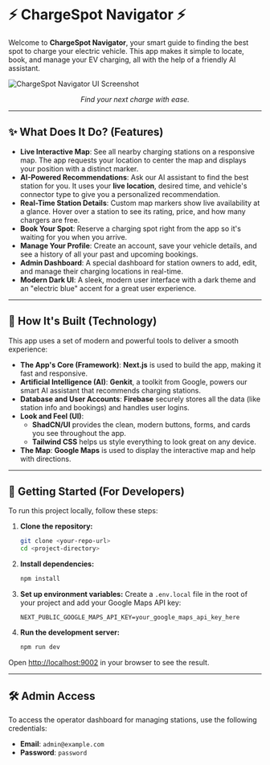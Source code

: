# ⚡ ChargeSpot Navigator ⚡

Welcome to **ChargeSpot Navigator**, your smart guide to finding the best spot to charge your electric vehicle. This app makes it simple to locate, book, and manage your EV charging, all with the help of a friendly AI assistant.

![ChargeSpot Navigator UI Screenshot](https://images.unsplash.com/photo-1707758283398-7df21adba23a?crop=entropy&cs=tinysrgb&fit=max&fm=jpg&ixid=M3w3NDE5ODJ8MHwxfHNlYXJjaHw4fHxjaGFyZ2luZyUyMHN0YXRpb258ZW58MHx8fHwxNzU5MTM5NzE3fDA&ixlib=rb-4.1.0&q=80&w=1080)
*<p align="center">Find your next charge with ease.</p>*

---

## ✨ What Does It Do? (Features)

- **Live Interactive Map**: See all nearby charging stations on a responsive map. The app requests your location to center the map and displays your position with a distinct marker.
- **AI-Powered Recommendations**: Ask our AI assistant to find the best station for you. It uses your **live location**, desired time, and vehicle's connector type to give you a personalized recommendation.
- **Real-Time Station Details**: Custom map markers show live availability at a glance. Hover over a station to see its rating, price, and how many chargers are free.
- **Book Your Spot**: Reserve a charging spot right from the app so it's waiting for you when you arrive.
- **Manage Your Profile**: Create an account, save your vehicle details, and see a history of all your past and upcoming bookings.
- **Admin Dashboard**: A special dashboard for station owners to add, edit, and manage their charging locations in real-time.
- **Modern Dark UI**: A sleek, modern user interface with a dark theme and an "electric blue" accent for a great user experience.

---

## 🚀 How It's Built (Technology)

This app uses a set of modern and powerful tools to deliver a smooth experience:

- **The App's Core (Framework)**: **Next.js** is used to build the app, making it fast and responsive.
- **Artificial Intelligence (AI)**: **Genkit**, a toolkit from Google, powers our smart AI assistant that recommends charging stations.
- **Database and User Accounts**: **Firebase** securely stores all the data (like station info and bookings) and handles user logins.
- **Look and Feel (UI)**:
    - **ShadCN/UI** provides the clean, modern buttons, forms, and cards you see throughout the app.
    - **Tailwind CSS** helps us style everything to look great on any device.
- **The Map**: **Google Maps** is used to display the interactive map and help with directions.

---

## 🏁 Getting Started (For Developers)

To run this project locally, follow these steps:

1.  **Clone the repository:**
    ```bash
    git clone <your-repo-url>
    cd <project-directory>
    ```

2.  **Install dependencies:**
    ```bash
    npm install
    ```

3.  **Set up environment variables:**
    Create a `.env.local` file in the root of your project and add your Google Maps API key:
    ```env
    NEXT_PUBLIC_GOOGLE_MAPS_API_KEY=your_google_maps_api_key_here
    ```

4.  **Run the development server:**
    ```bash
    npm run dev
    ```

Open [http://localhost:9002](http://localhost:9002) in your browser to see the result.

---

## 🛠️ Admin Access

To access the operator dashboard for managing stations, use the following credentials:

- **Email**: `admin@example.com`
- **Password**: `password`
